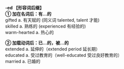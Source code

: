 **-ed 【形容词后缀】**  
**① 加在名词后：有…的**  
gifted a. 有天赋的 (同义词 talented, talent 才能)  
skilled a. 熟练的 (experienced 有经验的)  
warm-hearted a. 热心的  

**② 加载动词后：已…的，被…的**  
extended a. 延伸的（extended period 延长期）  
educated a. 受过教育的（well-educated 受过良好教育的）  
married a. 已婚的